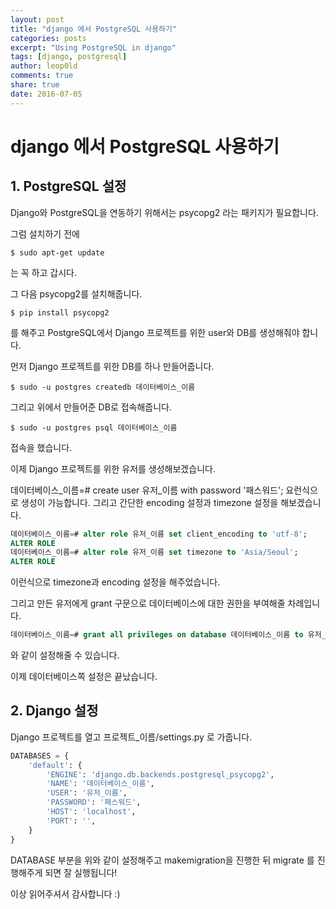 ```yaml
---
layout: post
title: "django 에서 PostgreSQL 사용하기"
categories: posts
excerpt: "Using PostgreSQL in django"
tags: [django, postgresql]
author: leop0ld
comments: true
share: true
date: 2016-07-05
---
```


# django 에서 PostgreSQL 사용하기

## 1. PostgreSQL 설정

Django와 PostgreSQL을 연동하기 위해서는 psycopg2 라는 패키지가 필요합니다.

그럼 설치하기 전에

```shell
$ sudo apt-get update
```

는 꼭 하고 갑시다.

그 다음 psycopg2를 설치해줍니다.

```shell
$ pip install psycopg2
```

를 해주고 PostgreSQL에서 Django 프로젝트를 위한 user와 DB를 생성해줘야 합니다.

먼저 Django 프로젝트를 위한 DB를 하나 만들어줍니다.

```shell
$ sudo -u postgres createdb 데이터베이스_이름
```

그리고 위에서 만들어준 DB로 접속해줍니다.

```shell
$ sudo -u postgres psql 데이터베이스_이름
```

접속을 했습니다.

이제 Django 프로젝트를 위한 유저를 생성해보겠습니다.

데이터베이스_이름=# create user 유저_이름 with password '패스워드';
요런식으로 생성이 가능합니다. 그리고 간단한 encoding 설정과 timezone 설정을 해보겠습니다.

```sql
데이터베이스_이름=# alter role 유저_이름 set client_encoding to 'utf-8';
ALTER ROLE
데이터베이스_이름=# alter role 유저_이름 set timezone to 'Asia/Seoul';
ALTER ROLE
```

이런식으로 timezone과 encoding 설정을 해주었습니다.

그리고 만든 유저에게 grant 구문으로 데이터베이스에 대한 권한을 부여해줄 차례입니다.

```sql
데이터베이스_이름=# grant all privileges on database 데이터베이스_이름 to 유저_이름;
```

와 같이 설정해줄 수 있습니다.

이제 데이터베이스쪽 설정은 끝났습니다.

<script async src="//pagead2.googlesyndication.com/pagead/js/adsbygoogle.js"></script>
<ins class="adsbygoogle"
     style="display:block; text-align:center;"
     data-ad-format="fluid"
     data-ad-layout="in-article"
     data-ad-client="ca-pub-1864899826477546"
     data-ad-slot="2703362319"></ins>
<script>
     (adsbygoogle = window.adsbygoogle || []).push({});
</script>

## 2. Django 설정

Django 프로젝트를 열고 프로젝트_이름/settings.py 로 가줍니다.

```python
DATABASES = {
    'default': {
        'ENGINE': 'django.db.backends.postgresql_psycopg2',
        'NAME': '데이터베이스_이름',
        'USER': '유저_이름',
        'PASSWORD': '패스워드',
        'HOST': 'localhost',
        'PORT': '',
    }
}
```

DATABASE 부분을 위와 같이 설정해주고 makemigration을 진행한 뒤 migrate 를 진행해주게 되면 잘 실행됩니다!

이상 읽어주셔서 감사합니다 :)
